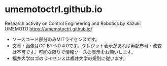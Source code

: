 # umemotoctrl.github.io
Research activity on Control Engineering and Robotics by Kazuki UMEMOTO https://umemotoctrl.github.io/

* ソースコード部分のみMITライセンスです。
* 文章・画像はCC BY-ND 4.0です。クレジット表示があれば再配布可・改変は不可です。可能な限りで情報ソースの表示をお願いします。
* 福井大学ロゴのライセンスは福井大学の規則に従います。